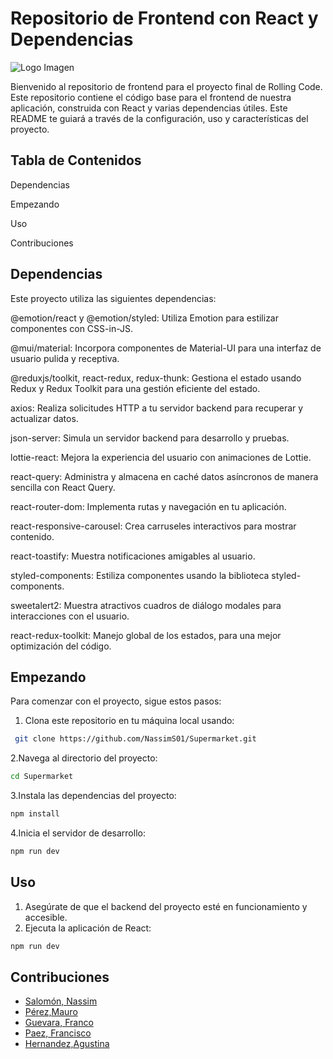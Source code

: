 # Repositorio de Frontend con React y Dependencias

![Logo Imagen](https://github.com/NassimS01/Supermarket/blob/dev_mauro/frontend/src/assets/CLICK.png?raw=true)

Bienvenido al repositorio de frontend para el proyecto final de Rolling Code.
Este repositorio contiene el código base para el frontend de nuestra aplicación, construida con React y varias dependencias útiles.
Este README te guiará a través de la configuración, uso y características del proyecto.

## Tabla de Contenidos

Dependencias

Empezando

Uso

Contribuciones



## Dependencias

Este proyecto utiliza las siguientes dependencias:

@emotion/react y @emotion/styled: Utiliza Emotion para estilizar componentes con CSS-in-JS.

@mui/material: Incorpora componentes de Material-UI para una interfaz de usuario pulida y receptiva.

@reduxjs/toolkit, react-redux, redux-thunk: Gestiona el estado usando Redux y Redux Toolkit para una gestión eficiente del estado.

axios: Realiza solicitudes HTTP a tu servidor backend para recuperar y actualizar datos.

json-server: Simula un servidor backend para desarrollo y pruebas.

lottie-react: Mejora la experiencia del usuario con animaciones de Lottie.

react-query: Administra y almacena en caché datos asíncronos de manera sencilla con React Query.

react-router-dom: Implementa rutas y navegación en tu aplicación.

react-responsive-carousel: Crea carruseles interactivos para mostrar contenido.

react-toastify: Muestra notificaciones amigables al usuario.    

styled-components: Estiliza componentes usando la biblioteca styled-components.

sweetalert2: Muestra atractivos cuadros de diálogo modales para interacciones con el usuario.

react-redux-toolkit: Manejo global de los estados, para una mejor optimización del código.


## Empezando
Para comenzar con el proyecto, sigue estos pasos:
1. Clona este repositorio en tu máquina local usando:
```sh
 git clone https://github.com/NassimS01/Supermarket.git
 ```
2.Navega al directorio del proyecto:
```sh
cd Supermarket
```
3.Instala las dependencias del proyecto:
```sh
npm install
```

4.Inicia el servidor de desarrollo:
```sh
npm run dev
```
## Uso

1. Asegúrate de que el backend del proyecto esté en funcionamiento y accesible.
2. Ejecuta la aplicación de React:
```sh
npm run dev
```

## Contribuciones
- [Salomón, Nassim](https://github.com/NassimS01)
- [Pérez,Mauro](https://github.com/Maurops92)
- [Guevara, Franco](https://github.com/FrancoLadronDeGuevara)
- [Paez, Francisco](https://github.com/FranX-21) 
- [Hernandez,Agustina](https://github.com/agustinahernandez17)




